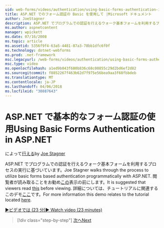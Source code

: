 ```yaml
---
uid: web-forms/videos/authentication/using-basic-forms-authentication-in-aspnet
title: ASP.NET でのフォーム認証の Basic を使用して |Microsoft ドキュメント
author: JoeStagner
description: ASP.NET でプログラムでの認証を行えるウォーク基本フォームを利用するプロセスの実行に基づいています。 閲覧者がこの前に読むことをお勧めしています.
ms.author: aspnetcontent
manager: wpickett
ms.date: 07/16/2008
ms.topic: article
ms.assetid: 5356f9f4-63a5-4481-87a3-78bb1dfc6f0f
ms.technology: dotnet-webforms
ms.prod: .net-framework
msc.legacyurl: /web-forms/videos/authentication/using-basic-forms-authentication-in-aspnet
msc.type: video
ms.openlocfilehash: a1ed9b043f680b836c68c00855c29d2bd6ef2d82
ms.sourcegitcommit: f8852267f463b62d7f975e56bea9aa3f68fbbdeb
ms.translationtype: MT
ms.contentlocale: ja-JP
ms.lasthandoff: 04/06/2018
ms.locfileid: "30887643"
---
```

<a name="using-basic-forms-authentication-in-aspnet"></a><span data-ttu-id="a744b-104">ASP.NET で基本的なフォーム認証の使用</span><span class="sxs-lookup"><span data-stu-id="a744b-104">Using Basic Forms Authentication in ASP.NET</span></span>
====================
<span data-ttu-id="a744b-105">によって[行える](https://github.com/JoeStagner)</span><span class="sxs-lookup"><span data-stu-id="a744b-105">by [Joe Stagner](https://github.com/JoeStagner)</span></span>

<span data-ttu-id="a744b-106">ASP.NET でプログラムでの認証を行えるウォーク基本フォームを利用するプロセスの実行に基づいています。</span><span class="sxs-lookup"><span data-stu-id="a744b-106">Joe Stagner walks through the process to utilize basic forms based authentication programmatically with ASP.NET.</span></span> <span data-ttu-id="a744b-107">閲覧者が読み取ることをお勧め[この](../../overview/older-versions-security/introduction/security-basics-and-asp-net-support-vb.md)表示の前にします。</span><span class="sxs-lookup"><span data-stu-id="a744b-107">It is suggested that viewers read [this](../../overview/older-versions-security/introduction/security-basics-and-asp-net-support-vb.md) before viewing.</span></span> <span data-ttu-id="a744b-108">詳細については、チュートリアルに関連するこのデモ[ここ](../../overview/older-versions-security/introduction/an-overview-of-forms-authentication-vb.md)です。</span><span class="sxs-lookup"><span data-stu-id="a744b-108">For more information this demo relates to the tutorial located [here](../../overview/older-versions-security/introduction/an-overview-of-forms-authentication-vb.md).</span></span>

[<span data-ttu-id="a744b-109">&#9654;ビデオでは (23 分)</span><span class="sxs-lookup"><span data-stu-id="a744b-109">&#9654; Watch video (23 minutes)</span></span>](https://channel9.msdn.com/Blogs/ASP-NET-Site-Videos/using-basic-forms-authentication-in-aspnet)

> [!div class="step-by-step"]
> [<span data-ttu-id="a744b-110">次へ</span><span class="sxs-lookup"><span data-stu-id="a744b-110">Next</span></span>](how-to-change-the-forms-authentication-properties.md)

